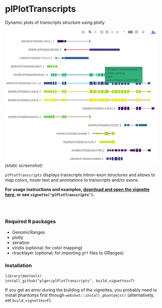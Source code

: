 # plPlotTranscripts

Dynamic plots of transcripts structure using plotly

![screenshot (static)](files/screenshot.png)
*(static screenshot)*

`plPlotTranscripts` displays transcripts intron-exon structures and allows to map colors, hover text and annotations to transcripts and/or exons.

**For usage instructions and examples, <a href="vignettes/plPlotTranscripts.html" download>download and open the vignette here</a>, or see `vignette("plPlotTranscripts")`.**

<br/><br/>

### Required R packages

* GenomicRanges
* plotly
* seriation
* viridis (optional; for color mapping)
* rtracklayer (optional; for importing `gff` files to GRanges)

### Installation

```{r}
library(devtools)
install_github("plger/plPlotTranscripts", build_vignettes=T)
```

If you get an error during the building of the vignettes, you probably need to install phantomjs first through `webshot::install_phantomjs()` (alternatively, set `build_vignettes=F`).

